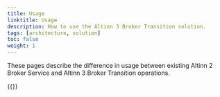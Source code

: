 ```yaml
---
title: Usage
linktitle: Usage
description: How to use the Altinn 3 Broker Transition solution.   
tags: [architecture, solution]
toc: false
weight: 1
---
```


These pages describe the difference in usage between existing Altinn 2 Broker Service and Altinn 3 Broker Transition operations.

{{<children />}}
